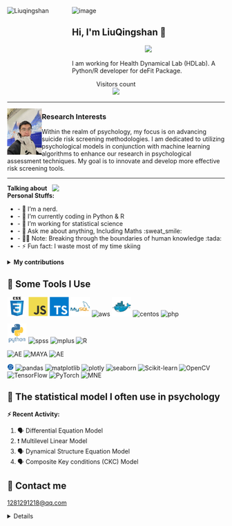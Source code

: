 ![image](https://github.com/user-attachments/assets/ddf3befb-cb76-4b1f-9d3f-4fc4ea21236f)<img align="left" width="150" height="150" alt="Liuqingshan" src="https://avatars.githubusercontent.com/u/19361573?v=4?transparent=1&palette=1"/>

## Hi, I'm LiuQingshan 👋
<p align="center">
  <a align="center" href="https://github.com/673aa/readme-typing-svg"><img src="https://readme-typing-svg.herokuapp.com?&font=IBM+Plex+Sans&color=F72EE2&size=25&lines=Welcome+to+my+GitHub+Profile!;I'm+a+Front+end+developer](https://readme-typing-svg.herokuapp.com?font=Fira+Code&pause=1000&color=F70000&width=435&lines=Welcome+to+my+Github+Profile!;I+am+a+Psychologist+and+a+statistician" /></a>
</p>
<p>
I am working for Health Dynamical Lab (HDLab). A Python/R developer for deFit Package.
</p>
<p align="center"> 
  Visitors count<br>
  <img src="https://profile-counter.glitch.me/liuqingshan/count.svg" />
</p>

  ---
 <p>
  <img width="80" align='left' src="https://github.com/673aa/673/blob/main/img/673.jpg?raw=true">
</p>

### Research Interests

Within the realm of psychology, my focus is on advancing suicide risk screening methodologies. I am dedicated to utilizing psychological models in conjunction with machine learning algorithms to enhance our research in psychological assessment techniques. My goal is to innovate and develop more effective risk screening tools.

 ---
<img width='400' align="right" src="https://media1.giphy.com/media/13HgwGsXF0aiGY/giphy.gif">

**Talking about Personal Stuffs:**
<ul>
  <li>- 🔭 I’m a nerd.</li>
  <li>- 🌱 I’m currently coding in Python & R</li>
  <li>- 👯 I’m working for statistical science</li>
  <li>- 💬 Ask me about anything, Including Maths :sweat_smile:</li>
  <li>- 👨‍💻 Note: Breaking through the boundaries of human knowledge :tada:</li>
  <li>- ⚡ Fun fact: I waste most of my time skiing</li>
</ul>

<details>
 <summary><strong>My contributions</strong></summary>
  <ul>
   <li>- <a href="https://pypi.org/project/deFit/">deFit:Python<img height="20" src="https://www.python.org/static/img/python-logo.png"></a></li>
   <li>- <a href="https://cran.r-project.org/web/packages/deFit/index.html">deFit:R<img height="20" src="https://www.r-project.org/Rlogo.png"></a></li>
   <li>- <a href="https://github.com/yueqinhu/defit">deFit:Github<img height="20" src="https://github.githubassets.com/assets/GitHub-Mark-ea2971cee799.png"></a></li>
   <li>- <a href="http://m.annletter.com:5000/">Website<img height="20" src="https://cdn-icons-png.flaticon.com/128/3917/3917033.png"></a></li>
 </ul>
</details>

<h2>🚀 Some Tools I Use</h2>
<p align="left">
<img src="https://raw.githubusercontent.com/devicons/devicon/master/icons/css3/css3-original-wordmark.svg" alt="css3" width="45" height="45" />
<img src="https://raw.githubusercontent.com/devicons/devicon/master/icons/javascript/javascript-original.svg" alt="javascript" width="45" height="45" />
<img src="https://raw.githubusercontent.com/devicons/devicon/master/icons/typescript/typescript-original.svg" alt="typescript" width="45" height="45" />
<img src="https://raw.githubusercontent.com/devicons/devicon/master/icons/mysql/mysql-original-wordmark.svg" alt="mysql" width="45" height="45" />
<img src="https://www.logo.wine/a/logo/Amazon_Web_Services/Amazon_Web_Services-Logo.wine.svg" alt="aws" width="45" height="45" />
<img src="https://raw.githubusercontent.com/devicons/devicon/master/icons/docker/docker-original.svg" alt="Docker" width="45" height="45" />
<img src="https://wiki.centos.org/attachments/ArtWork(2f)Brand(2f)Logo/centos-logo-light.png" alt="centos" height="45" />
<img src="https://www.php.net//images/logos/new-php-logo.svg" alt="php" height="45" />
</p>

<p align="left">
<img src="https://raw.githubusercontent.com/devicons/devicon/master/icons/python/python-original-wordmark.svg" alt="python" width="45" height="45" />
<img src="https://upload.wikimedia.org/wikipedia/en/1/1b/IBM_SPSS_v23.png" alt="spss" width="45" height="45" />
<img src="https://raw.githubusercontent.com/673aa/673aa/main/img/mplus.jfif" alt="mplus" width="45" height="45" />
<img src="https://www.logo.wine/a/logo/R_(programming_language)/R_(programming_language)-Logo.wine.svg" alt="R" width="45" height="45" />
</p>

<p align="left">
<img src="https://upload.wikimedia.org/wikipedia/commons/thumb/a/af/Adobe_Photoshop_CC_icon.svg/512px-Adobe_Photoshop_CC_icon.svg.png" alt="AE" width="45" height="45" />
<img src="https://seeklogo.com/images/A/autodesk-maya-logo-A8D58F0B59-seeklogo.com.png" alt="MAYA" width="45" height="45" />
<img src="https://www.logo.wine/a/logo/Adobe_After_Effects/Adobe_After_Effects-Logo.wine.svg" alt="AE" width="45" height="45" />
</p>

<p align="left">
<img src="https://raw.githubusercontent.com/scipy/scipy/main/doc/source/_static/logo.svg" alt="scipy" width="15" />
<img src="https://pandas.pydata.org/static/img/pandas.svg" alt="pandas" width="15" />
<img src="https://matplotlib.org/stable/_images/sphx_glr_logos2_003_2_00x.png" alt="matplotlib" width="15" />
<img src="https://plotly.com/chart-studio-help/images/logo-light.svg" alt="plotly" width="15" />
<img src="https://seaborn.pydata.org/_images/logo-wide-lightbg.svg" alt="seaborn" width="15" />
<img src="https://scikit-learn.org/stable/_static/scikit-learn-logo-small.png" alt="Scikit-learn" width="15" />
<img src="https://opencv.org/wp-content/uploads/2020/07/OpenCV_logo_black-2.png" alt="OpenCV" width="15" />
<img src="https://www.gstatic.com/devrel-devsite/prod/v35e3d347a323c673294794cf0b643760fd66bb529efbd7dccaa22518acef0297/tensorflow/images/lockup.svg" alt="TensorFlow" width="15" />
<img src="https://cdn.icon-icons.com/icons2/2699/PNG/512/pytorch_logo_icon_169823.png" alt="PyTorch" width="15" />
<img src="https://mne.tools/stable/_images/mne_logo.svg" alt="MNE" width="15" />
</p>

<h2>💪 The statistical model I often use in psychology</h2>

**:zap: Recent Activity:**

<!--START_SECTION:activity-->
1. 🗣 Differential Equation Model 
2. ❗ Multilevel Linear Model
3. 🗣 Dynamical Structure Equation Model
4. 🗣 Composite Key conditions (CKC) Model
<!--END_SECTION:activity-->

## 🤝 Contact me
1281291218@qq.com
<details>
<summary>Details</summary>
  
> 密集追踪数据分析 |
> 脑电、眼动数据分析 |
> 心理学模型拟合 |
> 数据可视化 |
> R语言、Python语言软件包开发 |
> 机器学习预测 |
> 网站部署（包括机器学习网站部署） |
> 贝叶斯优化算法 |
> 模拟研究 |
</details>
